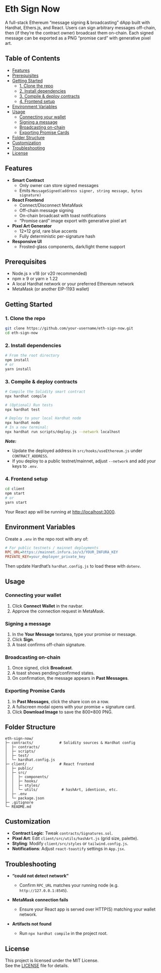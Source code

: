 # Eth Sign Now

A full-stack Ethereum “message signing & broadcasting” dApp built with Hardhat, Ethers.js, and React. Users can sign arbitrary messages off-chain, then (if they’re the contract owner) broadcast them on-chain. Each signed message can be exported as a PNG “promise card” with generative pixel art.

## Table of Contents

- [Features](#features)
- [Prerequisites](#prerequisites)
- [Getting Started](#getting-started)
  - [1. Clone the repo](#1-clone-the-repo)
  - [2. Install dependencies](#2-install-dependencies)
  - [3. Compile & deploy contracts](#3-compile--deploy-contracts)
  - [4. Frontend setup](#4-frontend-setup)
- [Environment Variables](#environment-variables)
- [Usage](#usage)
  - [Connecting your wallet](#connecting-your-wallet)
  - [Signing a message](#signing-a-message)
  - [Broadcasting on-chain](#broadcasting-on-chain)
  - [Exporting Promise Cards](#exporting-promise-cards)
- [Folder Structure](#folder-structure)
- [Customization](#customization)
- [Troubleshooting](#troubleshooting)
- [License](#license)

## Features

- **Smart Contract**
  - Only owner can store signed messages
  - Emits `MessageSigned(address signer, string message, bytes signature)`
- **React Frontend**
  - Connect/Disconnect MetaMask
  - Off-chain message signing
  - On-chain broadcast with toast notifications
  - “Promise card” image export with generative pixel art
- **Pixel Art Generator**
  - 12×12 grid, rare blue accents
  - Fully deterministic per-signature hash
- **Responsive UI**
  - Frosted-glass components, dark/light theme support

## Prerequisites

- Node.js ≥ v18 (or v20 recommended)
- npm ≥ 9 or yarn ≥ 1.22
- A local Hardhat network or your preferred Ethereum network
- MetaMask (or another EIP-1193 wallet)

## Getting Started

### 1. Clone the repo

```bash
git clone https://github.com/your-username/eth-sign-now.git
cd eth-sign-now
```

### 2. Install dependencies

```bash
# From the root directory
npm install
# or
yarn install
```

### 3. Compile & deploy contracts

```bash
# Compile the Solidity smart contract
npx hardhat compile

# (Optional) Run tests
npx hardhat test

# Deploy to your local Hardhat node
npx hardhat node
# In a new terminal:
npx hardhat run scripts/deploy.js --network localhost
```

**_Note:_**

- Update the deployed address in `src/hooks/useEthereum.js` under `CONTRACT_ADDRESS`.
- If you deploy to a public testnet/mainnet, adjust `--network` and add your keys to `.env`.

### 4. Frontend setup

```bash
cd client
npm start
# or
yarn start
```

Your React app will be running at [http://localhost:3000](http://localhost:3000).

## Environment Variables

Create a `.env` in the repo root with any of:

```ini
# For public testnets / mainnet deployments
RPC_URL=https://mainnet.infura.io/v3/YOUR_INFURA_KEY
PRIVATE_KEY=your_deployer_private_key
```

Then update Hardhat’s `hardhat.config.js` to load these with `dotenv`.

## Usage

### Connecting your wallet

1. Click **Connect Wallet** in the navbar.
2. Approve the connection request in MetaMask.

### Signing a message

1. In the **Your Message** textarea, type your promise or message.
2. Click **Sign**.
3. A toast confirms off-chain signature.

### Broadcasting on-chain

1. Once signed, click **Broadcast**.
2. A toast shows pending/confirmed states.
3. On confirmation, the message appears in **Past Messages**.

### Exporting Promise Cards

1. In **Past Messages**, click the share icon on a row.
2. A fullscreen modal opens with your promise + signature card.
3. Click **Download Image** to save the 800×800 PNG.

## Folder Structure

```
eth-sign-now/
├─ contracts/            # Solidity sources & Hardhat config
│  ├─ contracts/
│  ├─ scripts/
│  ├─ test/
│  └─ hardhat.config.js
├─ client/               # React frontend
│  ├─ public/
│  ├─ src/
│  │  ├─ components/
│  │  ├─ hooks/
│  │  ├─ styles/
│  │  └─ utils/           # hashArt, identicon, etc.
│  ├─ .env
│  └─ package.json
├─ .gitignore
└─ README.md
```

## Customization

- **Contract Logic**: Tweak `contracts/Signatures.sol`.
- **Pixel Art**: Edit `client/src/utils/hashArt.js` (grid size, palette).
- **Styling**: Modify `client/src/styles` or `tailwind.config.js`.
- **Notifications**: Adjust `react-toastify` settings in `App.jsx`.

## Troubleshooting

- **“could not detect network”**

  - Confirm `RPC_URL` matches your running node (e.g. `http://127.0.0.1:8545`).

- **MetaMask connection fails**

  - Ensure your React app is served over HTTP(S) matching your wallet network.

- **Artifacts not found**

  - Run `npx hardhat compile` in the project root.

## License

This project is licensed under the MIT License.  
See the [LICENSE](./LICENSE) file for details.
